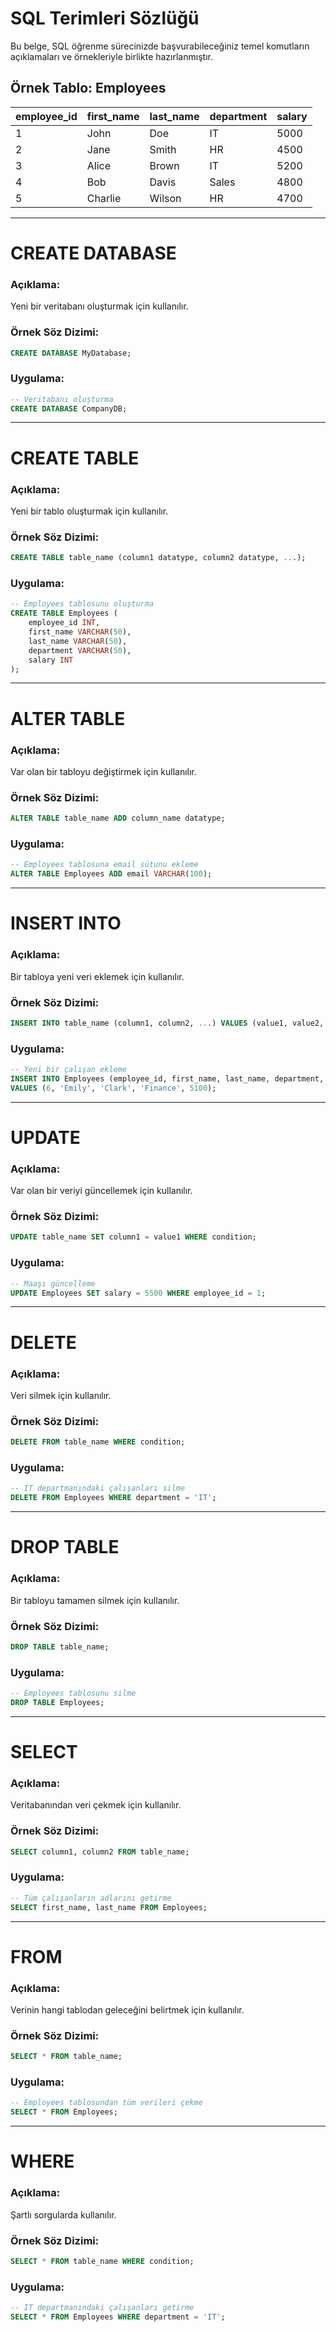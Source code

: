 # SQL Terimleri Sözlüğü

Bu belge, SQL öğrenme sürecinizde başvurabileceğiniz temel komutların açıklamaları ve örnekleriyle birlikte hazırlanmıştır.

##  Örnek Tablo: Employees

| employee_id | first_name | last_name | department | salary |
|-------------|------------|-----------|------------|--------|
| 1           | John       | Doe       | IT         | 5000   |
| 2           | Jane       | Smith     | HR         | 4500   |
| 3           | Alice      | Brown     | IT         | 5200   |
| 4           | Bob        | Davis     | Sales      | 4800   |
| 5           | Charlie    | Wilson    | HR         | 4700   |

---

# CREATE DATABASE

###  Açıklama:
Yeni bir veritabanı oluşturmak için kullanılır.

###  Örnek Söz Dizimi:
```sql
CREATE DATABASE MyDatabase;
```

###  Uygulama:
```sql
-- Veritabanı oluşturma
CREATE DATABASE CompanyDB;
```

---

# CREATE TABLE

###  Açıklama:
Yeni bir tablo oluşturmak için kullanılır.

###  Örnek Söz Dizimi:
```sql
CREATE TABLE table_name (column1 datatype, column2 datatype, ...);
```

###  Uygulama:
```sql
-- Employees tablosunu oluşturma
CREATE TABLE Employees (
    employee_id INT,
    first_name VARCHAR(50),
    last_name VARCHAR(50),
    department VARCHAR(50),
    salary INT
);
```

---

# ALTER TABLE

###  Açıklama:
Var olan bir tabloyu değiştirmek için kullanılır.

###  Örnek Söz Dizimi:
```sql
ALTER TABLE table_name ADD column_name datatype;
```

###  Uygulama:
```sql
-- Employees tablosuna email sütunu ekleme
ALTER TABLE Employees ADD email VARCHAR(100);
```

---

# INSERT INTO

###  Açıklama:
Bir tabloya yeni veri eklemek için kullanılır.

###  Örnek Söz Dizimi:
```sql
INSERT INTO table_name (column1, column2, ...) VALUES (value1, value2, ...);
```

###  Uygulama:
```sql
-- Yeni bir çalışan ekleme
INSERT INTO Employees (employee_id, first_name, last_name, department, salary)
VALUES (6, 'Emily', 'Clark', 'Finance', 5100);
```

---

# UPDATE

###  Açıklama:
Var olan bir veriyi güncellemek için kullanılır.

###  Örnek Söz Dizimi:
```sql
UPDATE table_name SET column1 = value1 WHERE condition;
```

###  Uygulama:
```sql
-- Maaşı güncelleme
UPDATE Employees SET salary = 5500 WHERE employee_id = 1;
```

---

# DELETE

###  Açıklama:
Veri silmek için kullanılır.

###  Örnek Söz Dizimi:
```sql
DELETE FROM table_name WHERE condition;
```

###  Uygulama:
```sql
-- IT departmanındaki çalışanları silme
DELETE FROM Employees WHERE department = 'IT';
```

---

# DROP TABLE

###  Açıklama:
Bir tabloyu tamamen silmek için kullanılır.

###  Örnek Söz Dizimi:
```sql
DROP TABLE table_name;
```

###  Uygulama:
```sql
-- Employees tablosunu silme
DROP TABLE Employees;
```

---

# SELECT

###  Açıklama:
Veritabanından veri çekmek için kullanılır.

###  Örnek Söz Dizimi:
```sql
SELECT column1, column2 FROM table_name;
```

###  Uygulama:
```sql
-- Tüm çalışanların adlarını getirme
SELECT first_name, last_name FROM Employees;
```

---

# FROM

###  Açıklama:
Verinin hangi tablodan geleceğini belirtmek için kullanılır.

###  Örnek Söz Dizimi:
```sql
SELECT * FROM table_name;
```

###  Uygulama:
```sql
-- Employees tablosundan tüm verileri çekme
SELECT * FROM Employees;
```

---

# WHERE

###  Açıklama:
Şartlı sorgularda kullanılır.

###  Örnek Söz Dizimi:
```sql
SELECT * FROM table_name WHERE condition;
```

###  Uygulama:
```sql
-- IT departmanındaki çalışanları getirme
SELECT * FROM Employees WHERE department = 'IT';
```

